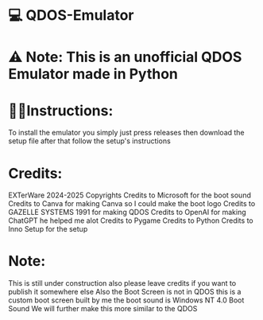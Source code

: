 # 💻 QDOS-Emulator
# ⚠ Note: This is an unofficial QDOS Emulator made in Python
# 👨‍🏫Instructions:
To install the emulator you simply just press releases then download the setup file after that follow the setup's instructions
# Credits:
EXTerWare 2024-2025 Copyrights
Credits to Microsoft for the boot sound
Credits to Canva for making Canva so I could make the boot logo
Credits to GAZELLE SYSTEMS 1991 for making QDOS
Credits to OpenAI for making ChatGPT he helped me alot
Credits to Pygame
Credits to Python
Credits to Inno Setup for the setup
# Note: 
This is still under construction also please leave credits if you want to publish it somewhere else Also the Boot Screen is not in QDOS this is a custom boot screen built by me the boot sound is Windows NT 4.0 Boot Sound We will further make this more similar to the QDOS 
